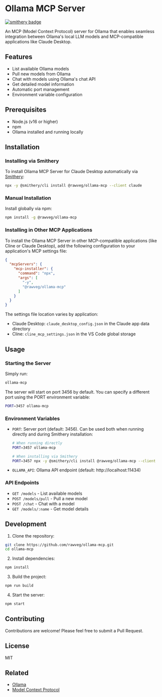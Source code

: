# Ollama MCP Server
[![smithery badge](https://smithery.ai/badge/@rawveg/ollama-mcp)](https://smithery.ai/server/@rawveg/ollama-mcp)

An MCP (Model Context Protocol) server for Ollama that enables seamless integration between Ollama's local LLM models and MCP-compatible applications like Claude Desktop.

## Features

- List available Ollama models
- Pull new models from Ollama
- Chat with models using Ollama's chat API
- Get detailed model information
- Automatic port management
- Environment variable configuration

## Prerequisites

- Node.js (v16 or higher)
- npm
- Ollama installed and running locally

## Installation

### Installing via Smithery

To install Ollama MCP Server for Claude Desktop automatically via [Smithery](https://smithery.ai/server/@rawveg/ollama-mcp):

```bash
npx -y @smithery/cli install @rawveg/ollama-mcp --client claude
```

### Manual Installation
Install globally via npm:

```bash
npm install -g @rawveg/ollama-mcp
```

### Installing in Other MCP Applications

To install the Ollama MCP Server in other MCP-compatible applications (like Cline or Claude Desktop), add the following configuration to your application's MCP settings file:

```json
{
  "mcpServers": {
    "mcp-installer": {
      "command": "npx",
      "args": [
        "-y",
        "@rawveg/ollama-mcp"
      ]
    }
  }
}
```

The settings file location varies by application:
- Claude Desktop: `claude_desktop_config.json` in the Claude app data directory
- Cline: `cline_mcp_settings.json` in the VS Code global storage

## Usage

### Starting the Server

Simply run:

```bash
ollama-mcp
```

The server will start on port 3456 by default. You can specify a different port using the PORT environment variable:

```bash
PORT=3457 ollama-mcp
```

### Environment Variables

- `PORT`: Server port (default: 3456). Can be used both when running directly and during Smithery installation:
  ```bash
  # When running directly
  PORT=3457 ollama-mcp

  # When installing via Smithery
  PORT=3457 npx -y @smithery/cli install @rawveg/ollama-mcp --client claude
  ```
- `OLLAMA_API`: Ollama API endpoint (default: http://localhost:11434)

### API Endpoints

- `GET /models` - List available models
- `POST /models/pull` - Pull a new model
- `POST /chat` - Chat with a model
- `GET /models/:name` - Get model details

## Development

1. Clone the repository:
```bash
git clone https://github.com/rawveg/ollama-mcp.git
cd ollama-mcp
```

2. Install dependencies:
```bash
npm install
```

3. Build the project:
```bash
npm run build
```

4. Start the server:
```bash
npm start
```

## Contributing

Contributions are welcome! Please feel free to submit a Pull Request.

## License

MIT

## Related

- [Ollama](https://ollama.ai)
- [Model Context Protocol](https://github.com/anthropics/model-context-protocol)
